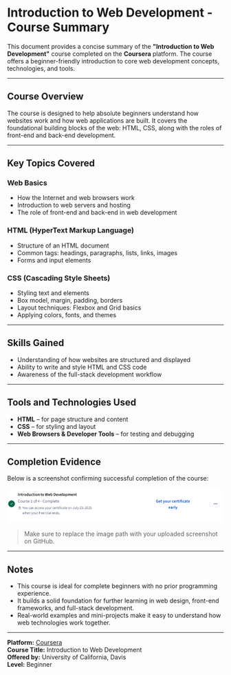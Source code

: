# Introduction to Web Development - Course Summary

This document provides a concise summary of the **"Introduction to Web Development"** course completed on the **Coursera** platform. The course offers a beginner-friendly introduction to core web development concepts, technologies, and tools.

---

## Course Overview

The course is designed to help absolute beginners understand how websites work and how web applications are built. It covers the foundational building blocks of the web: HTML, CSS, along with the roles of front-end and back-end development.

---

## Key Topics Covered

### Web Basics

- How the Internet and web browsers work
- Introduction to web servers and hosting
- The role of front-end and back-end in web development

### HTML (HyperText Markup Language)

- Structure of an HTML document
- Common tags: headings, paragraphs, lists, links, images
- Forms and input elements

### CSS (Cascading Style Sheets)

- Styling text and elements
- Box model, margin, padding, borders
- Layout techniques: Flexbox and Grid basics
- Applying colors, fonts, and themes

---

## Skills Gained

- Understanding of how websites are structured and displayed
- Ability to write and style HTML and CSS code
- Awareness of the full-stack development workflow

---

## Tools and Technologies Used

- **HTML** – for page structure and content  
- **CSS** – for styling and layout  
- **Web Browsers & Developer Tools** – for testing and debugging  

---

## Completion Evidence

Below is a screenshot confirming successful completion of the course:

![Course Completion Screenshot](./screenshots/completion-screenshot.png)

> Make sure to replace the image path with your uploaded screenshot on GitHub.

---

## Notes

- This course is ideal for complete beginners with no prior programming experience.
- It builds a solid foundation for further learning in web design, front-end frameworks, and full-stack development.
- Real-world examples and mini-projects make it easy to understand how web technologies work together.

---

**Platform:** [Coursera](https://www.coursera.org)  
**Course Title:** Introduction to Web Development  
**Offered by:** University of California, Davis  
**Level:** Beginner  
